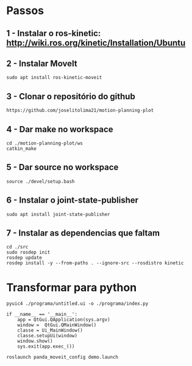 # Passos
## 1 - Instalar o ros-kinetic: http://wiki.ros.org/kinetic/Installation/Ubuntu
## 2 - Instalar MoveIt 
```
sudo apt install ros-kinetic-moveit
```
## 3 - Clonar o repositório do github
```
https://github.com/joselitolima21/motion-planning-plot
```
## 4 - Dar make no workspace
```
cd ./motion-planning-plot/ws
catkin_make
```
## 5 - Dar source no workspace
```
source ./devel/setup.bash
```
## 6 - Instalar o joint-state-publisher
```
sudo apt install joint-state-publisher
```
## 7 - Instalar as dependencias que faltam
```
cd ./src
sudo rosdep init
rosdep update
rosdep install -y --from-paths . --ignore-src --rosdistro kinetic
``` 
# Transformar para python
```
pyuic4 ./programa/untitled.ui -o ./programa/index.py
```
```
if __name__ == '__main__':
    app = QtGui.QApplication(sys.argv)
    window =  QtGui.QMainWindow()
    classe = Ui_MainWindow()
    classe.setupUi(window)
    window.show()
    sys.exit(app.exec_())
```
```
roslaunch panda_moveit_config demo.launch
```